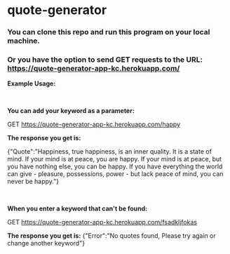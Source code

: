 # quote-generator

### You can clone this repo and run this program on your local machine.

### Or you have the option to send GET requests to the URL: https://quote-generator-app-kc.herokuapp.com/

**Example Usage:**

<br>

**You can add your keyword as a parameter:**

GET https://quote-generator-app-kc.herokuapp.com/happy

**The response you get is:**

{"Quote":"Happiness, true happiness, is an inner quality. It is a state of mind. If your mind is at peace, you are happy. If your mind is at peace, but you have nothing else, you can be happy. If you have everything the world can give - pleasure, possessions, power - but lack peace of mind, you can never be happy."}


<br>


**When you enter a keyword that can't be found:**

GET https://quote-generator-app-kc.herokuapp.com/fsadkljfokas

**The response you get is:**
{"Error":"No quotes found, Please try again or change another keyword"}
